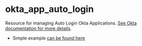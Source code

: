 # okta_app_auto_login

Resource for managing Auto Login Okta Applications. [See Okta documentation for more details](https://developer.okta.com/docs/api/resources/apps).

- Simple example [can be found here](./basic.tf)
